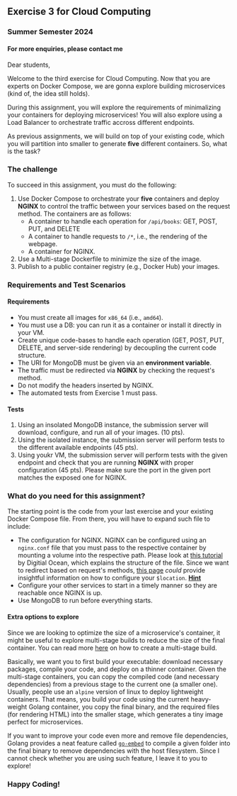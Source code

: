 ## Exercise 3 for Cloud Computing

### Summer Semester 2024

#### For more enquiries, please contact me

Dear students,

Welcome to the third exercise for Cloud Computing. Now that you are experts on
Docker Compose, we are gonna explore building microservices (kind of, the idea
still holds).

During this assignment, you will explore the requirements of minimalizing your
containers for deploying microservices! You will also explore using a Load Balancer
to orchestrate traffic accross different endpoints.

As previous assignments, we will build on top of your existing code, which you
will partition into smaller to generate **five** different containers. So, what
is the task?

### The challenge

To succeed in this assignment, you must do the following:

1. Use Docker Compose to orchestrate your **five** containers and deploy **NGINX**
to control the traffic between your services based on the request method. The
containers are as follows:
    - A container to handle each operation for `/api/books`: GET, POST, PUT, and DELETE
    - A container to handle requests to `/*`, i.e., the rendering of the webpage.
    - A container for NGINX.
2. Use a Multi-stage Dockerfile to minimize the size of the image.
3. Publish to a public container registry (e.g., Docker Hub) your images.

### Requirements and Test Scenarios

#### Requirements

* You must create all images for `x86_64` (i.e., `amd64`).
* You must use a DB: you can run it as a container or install it directly in your VM.
* Create unique code-bases to handle each operation (GET, POST, PUT, DELETE, and
server-side rendering) by decoupling the current code structure.
* The URI for MongoDB must be given via an **environment variable**.
* The traffic must be redirected via **NGINX** by checking the request's method.
* Do not modify the headers inserted by NGINX.
* The automated tests from Exercise 1 must pass.

#### Tests

1. Using an insolated MongoDB instance, the submission server will download, configure, and
run all of your images. (10 pts).
2. Using the isolated instance, the submission server will perform tests to the 
different available endpoints (45 pts).
3. Using youkr VM, the submission server will perform tests with the given endpoint
and check that you are running **NGINX** with proper configuration (45 pts). Please
make sure the port in the given port matches the exposed one for NGINX.

### What do you need for this assignment?

The starting point is the code from your last exercise and your existing 
Docker Compose file. From there, you will have to expand such file to include:

- The configuration for NGINX. NGINX can be configured using an `nginx.conf` file
that you must pass to the respective container by mounting a volume into the
respective path. Please look at [this tutorial](https://www.digitalocean.com/community/tutorials/understanding-the-nginx-configuration-file-structure-and-configuration-contexts) by Digitial Ocean,
which explains the structure of the file. Since we want to redirect based on
request's methods, [this page](https://nginx.org/en/docs/http/ngx_http_core_module.html) *could* provide insightful information on how to configure your `$location`. [**Hint**](https://serverfault.com/questions/152745/nginx-proxy-by-request-method)
- Configure your other services to start in a timely manner so they are reachable
once NGINX is up.
- Use MongoDB to run before everything starts.

#### Extra options to explore

Since we are looking to optimize the size of a microservice's container, it might 
be useful to explore multi-stage builds to reduce the size of the final container.
You can read more [here](https://docs.docker.com/build/building/multi-stage/) on
how to create a multi-stage build. 

Basically, we want you to first build your executable: download necessary packages,
compile your code, and deploy on a thinner container. Given the multi-stage containers,
you can copy the compiled code (and necessary dependencies) from a previous stage
to the current one (a smaller one). Usually, people use an `alpine` version of linux
to deploy lightweight containers. That means, you build your code using the current heavy-
weight Golang container, you copy the final binary, and the required files (for 
rendering HTML) into the smaller stage, which generates a tiny image perfect 
for microservices.

If you want to improve your code even more and remove file dependencies, Golang
provides a neat feature called [`go-embed`](https://blog.jetbrains.com/go/2021/06/09/how-to-use-go-embed-in-go-1-16/)
to compile a given folder into the final binary to remove dependencies with the
host filesystem. Since I cannot check whether you are using such feature, I leave 
it to you to explore! 

### Happy Coding!
